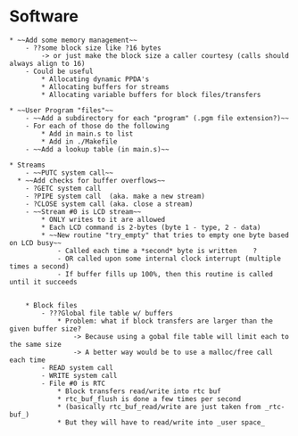 # Software


	* ~~Add some memory management~~
		- ??some block size like ?16 bytes
			-> or just make the block size a caller courtesy (calls should always align to 16)
		- Could be useful
			* Allocating dynamic PPDA's
			* Allocating buffers for streams
			* Allocating variable buffers for block files/transfers

	* ~~User Program "files"~~
		- ~~Add a subdirectory for each "program" (.pgm file extension?)~~
		- For each of those do the following
			* Add in main.s to list
			* Add in ./Makefile
		- ~~Add a lookup table (in main.s)~~

	* Streams
		- ~~PUTC system call~~
      * ~~Add checks for buffer overflows~~
		- ?GETC system call
		- ?PIPE system call  (aka. make a new stream)
		- ?CLOSE system call (aka. close a stream)
		- ~~Stream #0 is LCD stream~~
			* ONLY writes to it are allowed
			* Each LCD command is 2-bytes (byte 1 - type, 2 - data)
			* ~~New routine "try_empty" that tries to empty one byte based on LCD busy~~
				- Called each time a *second* byte is written    ?
				- OR called upon some internal clock interrupt (multiple times a second)
				- If buffer fills up 100%, then this routine is called until it succeeds


		* Block files
			- ???Global file table w/ buffers
				* Problem: what if block transfers are larger than the given buffer size?
					-> Because using a gobal file table will limit each to the same size
					-> A better way would be to use a malloc/free call each time
			- READ system call
			- WRITE system call
			- File #0 is RTC
				* Block transfers read/write into rtc buf
				* rtc_buf_flush is done a few times per second
				* (basically rtc_buf_read/write are just taken from _rtc-buf_)
				* But they will have to read/write into _user space_
